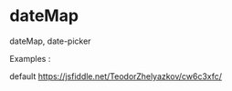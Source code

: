 # dateMap
dateMap, date-picker

Examples : 

default 
  https://jsfiddle.net/TeodorZhelyazkov/cw6c3xfc/

